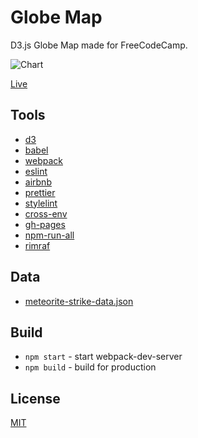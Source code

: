 # Globe Map

D3.js Globe Map made for FreeCodeCamp.

![Chart](https://res.cloudinary.com/anton-zdanov/image/upload/c_scale,q_auto,w_580/v1513271777/Screen_Shot_2017-12-14_at_19.14.24_fbey8c.png)

[Live](https://azdanov.js.org/globe-map/)

## Tools

* [d3](https://github.com/d3/d3)
* [babel](https://github.com/babel/babel)
* [webpack](https://github.com/webpack)
* [eslint](https://github.com/eslint/eslint)
* [airbnb](https://github.com/airbnb/javascript)
* [prettier](https://github.com/prettier/prettier)
* [stylelint](https://github.com/stylelint/stylelint)
* [cross-env](https://github.com/kentcdodds/cross-env)
* [gh-pages](https://github.com/tschaub/gh-pages)
* [npm-run-all](https://github.com/mysticatea/npm-run-all)
* [rimraf](https://github.com/isaacs/rimraf)

## Data

* [meteorite-strike-data.json](https://raw.githubusercontent.com/FreeCodeCamp/ProjectReferenceData/master/meteorite-strike-data.json)

## Build

* `npm start` - start webpack-dev-server
* `npm build` - build for production

## License

[MIT](https://opensource.org/licenses/MIT)
